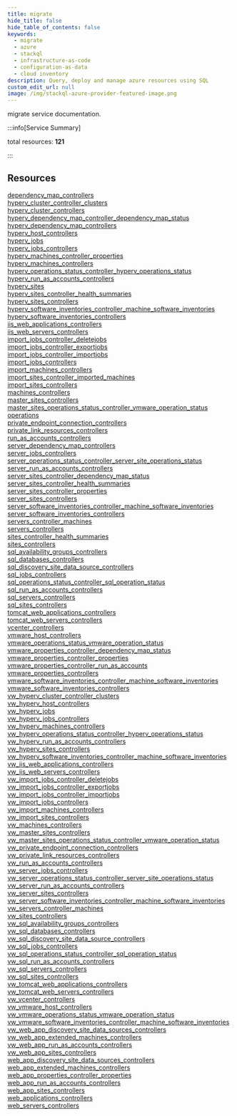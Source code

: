 ```yaml
---
title: migrate
hide_title: false
hide_table_of_contents: false
keywords:
  - migrate
  - azure
  - stackql
  - infrastructure-as-code
  - configuration-as-data
  - cloud inventory
description: Query, deploy and manage azure resources using SQL
custom_edit_url: null
image: /img/stackql-azure-provider-featured-image.png
---
```


migrate service documentation.

:::info[Service Summary]

total resources: __121__  

:::

## Resources
<div class="row">
<div class="providerDocColumn">
<a href="/services/migrate/dependency_map_controllers/">dependency_map_controllers</a><br />
<a href="/services/migrate/hyperv_cluster_controller_clusters/">hyperv_cluster_controller_clusters</a><br />
<a href="/services/migrate/hyperv_cluster_controllers/">hyperv_cluster_controllers</a><br />
<a href="/services/migrate/hyperv_dependency_map_controller_dependency_map_status/">hyperv_dependency_map_controller_dependency_map_status</a><br />
<a href="/services/migrate/hyperv_dependency_map_controllers/">hyperv_dependency_map_controllers</a><br />
<a href="/services/migrate/hyperv_host_controllers/">hyperv_host_controllers</a><br />
<a href="/services/migrate/hyperv_jobs/">hyperv_jobs</a><br />
<a href="/services/migrate/hyperv_jobs_controllers/">hyperv_jobs_controllers</a><br />
<a href="/services/migrate/hyperv_machines_controller_properties/">hyperv_machines_controller_properties</a><br />
<a href="/services/migrate/hyperv_machines_controllers/">hyperv_machines_controllers</a><br />
<a href="/services/migrate/hyperv_operations_status_controller_hyperv_operations_status/">hyperv_operations_status_controller_hyperv_operations_status</a><br />
<a href="/services/migrate/hyperv_run_as_accounts_controllers/">hyperv_run_as_accounts_controllers</a><br />
<a href="/services/migrate/hyperv_sites/">hyperv_sites</a><br />
<a href="/services/migrate/hyperv_sites_controller_health_summaries/">hyperv_sites_controller_health_summaries</a><br />
<a href="/services/migrate/hyperv_sites_controllers/">hyperv_sites_controllers</a><br />
<a href="/services/migrate/hyperv_software_inventories_controller_machine_software_inventories/">hyperv_software_inventories_controller_machine_software_inventories</a><br />
<a href="/services/migrate/hyperv_software_inventories_controllers/">hyperv_software_inventories_controllers</a><br />
<a href="/services/migrate/iis_web_applications_controllers/">iis_web_applications_controllers</a><br />
<a href="/services/migrate/iis_web_servers_controllers/">iis_web_servers_controllers</a><br />
<a href="/services/migrate/import_jobs_controller_deletejobs/">import_jobs_controller_deletejobs</a><br />
<a href="/services/migrate/import_jobs_controller_exportjobs/">import_jobs_controller_exportjobs</a><br />
<a href="/services/migrate/import_jobs_controller_importjobs/">import_jobs_controller_importjobs</a><br />
<a href="/services/migrate/import_jobs_controllers/">import_jobs_controllers</a><br />
<a href="/services/migrate/import_machines_controllers/">import_machines_controllers</a><br />
<a href="/services/migrate/import_sites_controller_imported_machines/">import_sites_controller_imported_machines</a><br />
<a href="/services/migrate/import_sites_controllers/">import_sites_controllers</a><br />
<a href="/services/migrate/machines_controllers/">machines_controllers</a><br />
<a href="/services/migrate/master_sites_controllers/">master_sites_controllers</a><br />
<a href="/services/migrate/master_sites_operations_status_controller_vmware_operation_status/">master_sites_operations_status_controller_vmware_operation_status</a><br />
<a href="/services/migrate/operations/">operations</a><br />
<a href="/services/migrate/private_endpoint_connection_controllers/">private_endpoint_connection_controllers</a><br />
<a href="/services/migrate/private_link_resources_controllers/">private_link_resources_controllers</a><br />
<a href="/services/migrate/run_as_accounts_controllers/">run_as_accounts_controllers</a><br />
<a href="/services/migrate/server_dependency_map_controllers/">server_dependency_map_controllers</a><br />
<a href="/services/migrate/server_jobs_controllers/">server_jobs_controllers</a><br />
<a href="/services/migrate/server_operations_status_controller_server_site_operations_status/">server_operations_status_controller_server_site_operations_status</a><br />
<a href="/services/migrate/server_run_as_accounts_controllers/">server_run_as_accounts_controllers</a><br />
<a href="/services/migrate/server_sites_controller_dependency_map_status/">server_sites_controller_dependency_map_status</a><br />
<a href="/services/migrate/server_sites_controller_health_summaries/">server_sites_controller_health_summaries</a><br />
<a href="/services/migrate/server_sites_controller_properties/">server_sites_controller_properties</a><br />
<a href="/services/migrate/server_sites_controllers/">server_sites_controllers</a><br />
<a href="/services/migrate/server_software_inventories_controller_machine_software_inventories/">server_software_inventories_controller_machine_software_inventories</a><br />
<a href="/services/migrate/server_software_inventories_controllers/">server_software_inventories_controllers</a><br />
<a href="/services/migrate/servers_controller_machines/">servers_controller_machines</a><br />
<a href="/services/migrate/servers_controllers/">servers_controllers</a><br />
<a href="/services/migrate/sites_controller_health_summaries/">sites_controller_health_summaries</a><br />
<a href="/services/migrate/sites_controllers/">sites_controllers</a><br />
<a href="/services/migrate/sql_availability_groups_controllers/">sql_availability_groups_controllers</a><br />
<a href="/services/migrate/sql_databases_controllers/">sql_databases_controllers</a><br />
<a href="/services/migrate/sql_discovery_site_data_source_controllers/">sql_discovery_site_data_source_controllers</a><br />
<a href="/services/migrate/sql_jobs_controllers/">sql_jobs_controllers</a><br />
<a href="/services/migrate/sql_operations_status_controller_sql_operation_status/">sql_operations_status_controller_sql_operation_status</a><br />
<a href="/services/migrate/sql_run_as_accounts_controllers/">sql_run_as_accounts_controllers</a><br />
<a href="/services/migrate/sql_servers_controllers/">sql_servers_controllers</a><br />
<a href="/services/migrate/sql_sites_controllers/">sql_sites_controllers</a><br />
<a href="/services/migrate/tomcat_web_applications_controllers/">tomcat_web_applications_controllers</a><br />
<a href="/services/migrate/tomcat_web_servers_controllers/">tomcat_web_servers_controllers</a><br />
<a href="/services/migrate/vcenter_controllers/">vcenter_controllers</a><br />
<a href="/services/migrate/vmware_host_controllers/">vmware_host_controllers</a><br />
<a href="/services/migrate/vmware_operations_status_vmware_operation_status/">vmware_operations_status_vmware_operation_status</a><br />
<a href="/services/migrate/vmware_properties_controller_dependency_map_status/">vmware_properties_controller_dependency_map_status</a>
</div>
<div class="providerDocColumn">
<a href="/services/migrate/vmware_properties_controller_properties/">vmware_properties_controller_properties</a><br />
<a href="/services/migrate/vmware_properties_controller_run_as_accounts/">vmware_properties_controller_run_as_accounts</a><br />
<a href="/services/migrate/vmware_properties_controllers/">vmware_properties_controllers</a><br />
<a href="/services/migrate/vmware_software_inventories_controller_machine_software_inventories/">vmware_software_inventories_controller_machine_software_inventories</a><br />
<a href="/services/migrate/vmware_software_inventories_controllers/">vmware_software_inventories_controllers</a><br />
<a href="/services/migrate/vw_hyperv_cluster_controller_clusters/">vw_hyperv_cluster_controller_clusters</a><br />
<a href="/services/migrate/vw_hyperv_host_controllers/">vw_hyperv_host_controllers</a><br />
<a href="/services/migrate/vw_hyperv_jobs/">vw_hyperv_jobs</a><br />
<a href="/services/migrate/vw_hyperv_jobs_controllers/">vw_hyperv_jobs_controllers</a><br />
<a href="/services/migrate/vw_hyperv_machines_controllers/">vw_hyperv_machines_controllers</a><br />
<a href="/services/migrate/vw_hyperv_operations_status_controller_hyperv_operations_status/">vw_hyperv_operations_status_controller_hyperv_operations_status</a><br />
<a href="/services/migrate/vw_hyperv_run_as_accounts_controllers/">vw_hyperv_run_as_accounts_controllers</a><br />
<a href="/services/migrate/vw_hyperv_sites_controllers/">vw_hyperv_sites_controllers</a><br />
<a href="/services/migrate/vw_hyperv_software_inventories_controller_machine_software_inventories/">vw_hyperv_software_inventories_controller_machine_software_inventories</a><br />
<a href="/services/migrate/vw_iis_web_applications_controllers/">vw_iis_web_applications_controllers</a><br />
<a href="/services/migrate/vw_iis_web_servers_controllers/">vw_iis_web_servers_controllers</a><br />
<a href="/services/migrate/vw_import_jobs_controller_deletejobs/">vw_import_jobs_controller_deletejobs</a><br />
<a href="/services/migrate/vw_import_jobs_controller_exportjobs/">vw_import_jobs_controller_exportjobs</a><br />
<a href="/services/migrate/vw_import_jobs_controller_importjobs/">vw_import_jobs_controller_importjobs</a><br />
<a href="/services/migrate/vw_import_jobs_controllers/">vw_import_jobs_controllers</a><br />
<a href="/services/migrate/vw_import_machines_controllers/">vw_import_machines_controllers</a><br />
<a href="/services/migrate/vw_import_sites_controllers/">vw_import_sites_controllers</a><br />
<a href="/services/migrate/vw_machines_controllers/">vw_machines_controllers</a><br />
<a href="/services/migrate/vw_master_sites_controllers/">vw_master_sites_controllers</a><br />
<a href="/services/migrate/vw_master_sites_operations_status_controller_vmware_operation_status/">vw_master_sites_operations_status_controller_vmware_operation_status</a><br />
<a href="/services/migrate/vw_private_endpoint_connection_controllers/">vw_private_endpoint_connection_controllers</a><br />
<a href="/services/migrate/vw_private_link_resources_controllers/">vw_private_link_resources_controllers</a><br />
<a href="/services/migrate/vw_run_as_accounts_controllers/">vw_run_as_accounts_controllers</a><br />
<a href="/services/migrate/vw_server_jobs_controllers/">vw_server_jobs_controllers</a><br />
<a href="/services/migrate/vw_server_operations_status_controller_server_site_operations_status/">vw_server_operations_status_controller_server_site_operations_status</a><br />
<a href="/services/migrate/vw_server_run_as_accounts_controllers/">vw_server_run_as_accounts_controllers</a><br />
<a href="/services/migrate/vw_server_sites_controllers/">vw_server_sites_controllers</a><br />
<a href="/services/migrate/vw_server_software_inventories_controller_machine_software_inventories/">vw_server_software_inventories_controller_machine_software_inventories</a><br />
<a href="/services/migrate/vw_servers_controller_machines/">vw_servers_controller_machines</a><br />
<a href="/services/migrate/vw_sites_controllers/">vw_sites_controllers</a><br />
<a href="/services/migrate/vw_sql_availability_groups_controllers/">vw_sql_availability_groups_controllers</a><br />
<a href="/services/migrate/vw_sql_databases_controllers/">vw_sql_databases_controllers</a><br />
<a href="/services/migrate/vw_sql_discovery_site_data_source_controllers/">vw_sql_discovery_site_data_source_controllers</a><br />
<a href="/services/migrate/vw_sql_jobs_controllers/">vw_sql_jobs_controllers</a><br />
<a href="/services/migrate/vw_sql_operations_status_controller_sql_operation_status/">vw_sql_operations_status_controller_sql_operation_status</a><br />
<a href="/services/migrate/vw_sql_run_as_accounts_controllers/">vw_sql_run_as_accounts_controllers</a><br />
<a href="/services/migrate/vw_sql_servers_controllers/">vw_sql_servers_controllers</a><br />
<a href="/services/migrate/vw_sql_sites_controllers/">vw_sql_sites_controllers</a><br />
<a href="/services/migrate/vw_tomcat_web_applications_controllers/">vw_tomcat_web_applications_controllers</a><br />
<a href="/services/migrate/vw_tomcat_web_servers_controllers/">vw_tomcat_web_servers_controllers</a><br />
<a href="/services/migrate/vw_vcenter_controllers/">vw_vcenter_controllers</a><br />
<a href="/services/migrate/vw_vmware_host_controllers/">vw_vmware_host_controllers</a><br />
<a href="/services/migrate/vw_vmware_operations_status_vmware_operation_status/">vw_vmware_operations_status_vmware_operation_status</a><br />
<a href="/services/migrate/vw_vmware_software_inventories_controller_machine_software_inventories/">vw_vmware_software_inventories_controller_machine_software_inventories</a><br />
<a href="/services/migrate/vw_web_app_discovery_site_data_sources_controllers/">vw_web_app_discovery_site_data_sources_controllers</a><br />
<a href="/services/migrate/vw_web_app_extended_machines_controllers/">vw_web_app_extended_machines_controllers</a><br />
<a href="/services/migrate/vw_web_app_run_as_accounts_controllers/">vw_web_app_run_as_accounts_controllers</a><br />
<a href="/services/migrate/vw_web_app_sites_controllers/">vw_web_app_sites_controllers</a><br />
<a href="/services/migrate/web_app_discovery_site_data_sources_controllers/">web_app_discovery_site_data_sources_controllers</a><br />
<a href="/services/migrate/web_app_extended_machines_controllers/">web_app_extended_machines_controllers</a><br />
<a href="/services/migrate/web_app_properties_controller_properties/">web_app_properties_controller_properties</a><br />
<a href="/services/migrate/web_app_run_as_accounts_controllers/">web_app_run_as_accounts_controllers</a><br />
<a href="/services/migrate/web_app_sites_controllers/">web_app_sites_controllers</a><br />
<a href="/services/migrate/web_applications_controllers/">web_applications_controllers</a><br />
<a href="/services/migrate/web_servers_controllers/">web_servers_controllers</a>
</div>
</div>